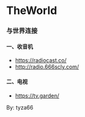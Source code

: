 # TheWorld
### 与世界连接

#### 一、收音机

- https://radiocast.co/
- http://radio.666scly.com/

#### 二、电视

- https://tv.garden/



By: tyza66
